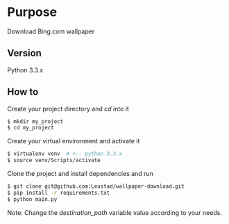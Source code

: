 # Purpose

Download Bing.com wallpaper

## Version

Python 3.3.x

## How to

Create your project directory and _cd_ into it
```bash
$ mkdir my_project
$ cd my_project
```

Create your virtual environment and activate it
```bash
$ virtualenv venv  # <-- python 3.3.x
$ source venv/Scripts/activate
```
Clone the project and install dependencies and run
```bash
$ git clone git@github.com:Leustad/wallpaper-download.git
$ pip install -r requirements.txt
$ python main.py
``` 

Note: Change the _destination_path_ variable value according to your needs. 